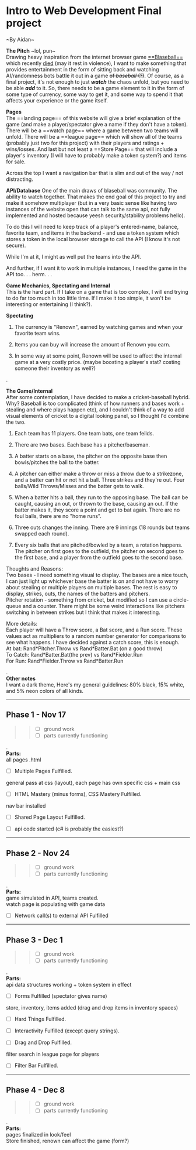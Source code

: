 # Intro to Web Development Final project

~By Aidan~

**The Pitch** ~lol, pun~  
Drawing heavy inspiration from the internet browser game [==Blaseball==](https://en.wikipedia.org/wiki/Blaseball) which recently [died](https://www.blaseball.com/) (may it rest in violence), I want to make something that provides entertainment in the form of sitting back and watching AI/randomness bots battle it out in a game ~~of *baseball* (?)~~. Of course, as a final project, it's not enough to just ***watch*** the chaos unfold, but you need to be able ***add*** to it. So, there needs to be a game element to it in the form of some type of currency, some way to get it, and some way to spend it that affects your experience or the game itself.

**Pages**  
The ==landing page== of this website will give a brief explanation of the game (and make a player/spectator give a name if they don't have a token). There will be a ==watch page== where a game between two teams will unfold. There will be a ==league page== which will show all of the teams (probably just two for this project) with their players and ratings + wins/losses. And last but not least a ==Store Page== that will include a player's inventory (I will have to probably make a token system?) and items for sale.

Across the top I want a navigation bar that is slim and out of the way / not distracting.

**API/Database**
One of the main draws of blaseball was community. The ability to watch together. That makes the end goal of this project to try and make it somehow multiplayer (but in a very basic sense like having two instances of the website open that can talk to the same api, not fully implemented and hosted because yeesh security/stability problems hello).

To do this I will need to keep track of a player's entered-name, balance, favorite team, and items in the backend \- and use a token system which stores a token in the local browser storage to call the API (I know it's not secure).

While I'm at it, I might as well put the teams into the API.

And further, if I want it to work in multiple instances, I need the game in the API too. . . herm. . .

**Game Mechanics, Spectating and Internal**  
This is the hard part. If I take on a game that is too complex, I will end trying to do far too much in too little time. If I make it too simple, it won't be interesting or entertaining (I think?).

>>>
**Spectating**  
1. The currency is "Renown", earned by watching games and when your favorite team wins.

2. Items you can buy will increase the amount of Renown you earn.

3. In some way at some point, Renown will be used to affect the internal game at a very costly price. (maybe boosting a player's stat? costing someone their inventory as well?)

>>>
.
>>>
**The Game/Internal**  
After some contemplation, I have decided to make a cricket-baseball hybrid. Why? Baseball is too complicated (think of how runners and bases work + stealing and where plays happen etc), and I couldn't think of a way to add visual elements of cricket to a digital looking panel, so I thought I'd combine the two.

1. Each team has 11 players. One team bats, one team feilds.

2. There are two bases. Each base has a pitcher/baseman. 

3. A batter starts on a base, the pitcher on the opposite base then bowls/pitches the ball to the batter.

4. A pitcher can either make a throw or miss a throw due to a strikezone, and a batter can hit or not hit a ball. Three strikes and they're out. Four balls/Wild Throws/Misses and the batter gets to walk.

5. When a batter hits a ball, they run to the opposing base. The ball can be caught, causing an out, or thrown to the base, causing an out. If the batter makes it, they score a point and get to bat again. There are no foul balls, there are no "home runs".

6. Three outs changes the inning. There are 9 innings (18 rounds but teams swapped each round).

7. Every six balls that are pitched/bowled by a team, a rotation happens. The pitcher on first goes to the outfield, the pitcher on second goes to the first base, and a player from the outfield goes to the second base.


Thoughts and Reasons:  
Two bases \- I need something visual to display. The bases are a nice touch, I can just light up whichever base the batter is on and not have to worry about stealing or multiple players on multiple bases. The rest is easy to display, strikes, outs, the names of the batters and pitchers.  
Pitcher rotation \- something from cricket, but modified so I can use a circle-queue and a counter. There might be some weird interactions like pitchers switching in between strikes but I think that makes it interesting.

More details:  
Each player will have a Throw score, a Bat score, and a Run score. These values act as multipliers to a random number generator for comparisons to see what happens. I have decided against a catch score, this is enough.  
At bat: Rand\*Pitcher.Throw vs Rand\*Batter.Bat (on a good throw)  
To Catch: Rand\*Batter.Bat(the prev) vs Rand\*Fielder.Run  
For Run: Rand\*Fielder.Throw vs Rand\*Batter.Run  
>>>
.  
**Other notes**  
I want a dark theme, Here's my general guidelines: 80% black, 15% white, and 5% neon colors of all kinds.

---

## Phase 1 \- Nov 17

>>>
>> - [ ] ground work  
>> - [ ] parts currently functioning  
 
.  
**Parts:**  
all pages .html  
- [ ] Multiple Pages Fulfilled.  

general pass at css (layout), each page has own specific css + main css  
- [ ] HTML Mastery (minus forms), CSS Mastery Fulfilled.  

nav bar installed  
- [ ] Shared Page Layout Fulfilled.  

- [ ] api code started (c# is probably the easiest?)  


>>> 
---

## Phase 2 \- Nov 24

>>>
>> - [ ] ground work  
>> - [ ] parts currently functioning  

.  
**Parts:**  
game simulated in API, teams created.  
watch page is populating with game data  
- [ ] Network call(s) to external API Fulfilled  


>>>
---

## Phase 3 \- Dec 1

>>>
>> - [ ] ground work  
>> - [ ] parts currently functioning  

.  
**Parts:**  
api data structures working + token system in effect  

- [ ] Forms Fulfilled (spectator gives name)

store, inventory, items added (drag and drop items in inventory spaces)  

- [ ] Hard Things Fulfilled.  

- [ ] Interactivity Fulfilled (except query strings).  
- [ ] Drag and Drop Fulfilled.  

filter search in league page for players  
- [ ] Filter Bar Fulfilled.  

>>>
---

## Phase 4 \- Dec 8

>>>
>>- [ ] ground work  
>>- [ ] parts currently functioning  

.  
**Parts:**  
pages finalized in look/feel  
Store finished, renown can affect the game (form?)

>>>